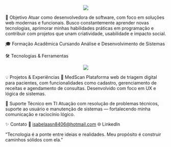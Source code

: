 <p align="center"> <img src="https://readme-typing-svg.demolab.com/?font=Fira+Code&size=24&duration=3000&pause=1000&color=6C63FF&center=true&vCenter=true&width=600&lines=Isabella+•+Desenvolvedora+Full+Stack+em+formação" /> </p>
🎯 Objetivo
Atuar como desenvolvedora de software, com foco em soluções web modernas e funcionais. Busco constantemente aprender novas tecnologias, aprimorar minhas habilidades práticas em programação e contribuir com projetos que unam criatividade, usabilidade e impacto social.

🎓 Formação Acadêmica
Cursando Análise e Desenvolvimento de Sistemas

🛠️ Tecnologias & Ferramentas
<p align="center"> <img src="https://skillicons.dev/icons?i=html,css,js,react,tailwind,git,c,cpp,vscode" /> </p>
💡 Projetos & Experiências
📱 MedScan
Plataforma web de triagem digital para pacientes, com funcionalidades como cadastro, gerenciamento de receitas e agendamento de consultas. Desenvolvido com foco em UX e lógica de sistemas.

💬 Suporte Técnico em TI
Atuação com resolução de problemas técnicos, suporte ao usuário e manutenção de sistemas — fortalecendo minha comunicação e raciocínio lógico.

✨ Contato
📧 isabelaasn8406@hotmail.com
🌐 LinkedIn

“Tecnologia é a ponte entre ideias e realidades. Meu propósito é construir caminhos sólidos com ela.”
